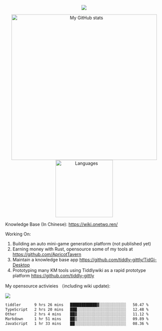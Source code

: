 <a href="https://github.com/linonetwo">
    <p align="center">
        <img src="https://github-profile-trophy.vercel.app/?username=linonetwo&column=7&theme=onedark"/>
    </p>
</a>
<a align="center" href="https://github.com/linonetwo">
  <p align="center">
    <img src="https://github-readme-stats.vercel.app/api?username=linonetwo&show_icons=true&count_private=true" alt="My GitHub stats" width="465"/>
    <img src="https://github-readme-stats.vercel.app/api/top-langs/?username=linonetwo&layout=compact&langs_count=10" alt="Languages" height="183">
  </p>
</a>

Knowledge Base (In Chinese): https://wiki.onetwo.ren/

Working On: 

1. Building an auto mini-game generation platform (not published yet)
1. Earning money with Rust, opensource some of my tools at https://github.com/ApricotTavern
1. Maintain a knowledge base app https://github.com/tiddly-gittly/TidGi-Desktop
1. Prototyping many KM tools using Tiddlywiki as a rapid prototype platform https://github.com/tiddly-gittly

My opensource activieies （including wiki update):

![](https://visitor-badge.glitch.me/badge?page_id=linonetwo.linonetwo)

<!--START_SECTION:waka-->

```txt
tiddler      9 hrs 26 mins   ████████████▓░░░░░░░░░░░░   50.47 %
TypeScript   2 hrs 20 mins   ███░░░░░░░░░░░░░░░░░░░░░░   12.48 %
Other        2 hrs 4 mins    ██▓░░░░░░░░░░░░░░░░░░░░░░   11.12 %
Markdown     1 hr 51 mins    ██▒░░░░░░░░░░░░░░░░░░░░░░   09.89 %
JavaScript   1 hr 33 mins    ██░░░░░░░░░░░░░░░░░░░░░░░   08.36 %
```

<!--END_SECTION:waka-->
